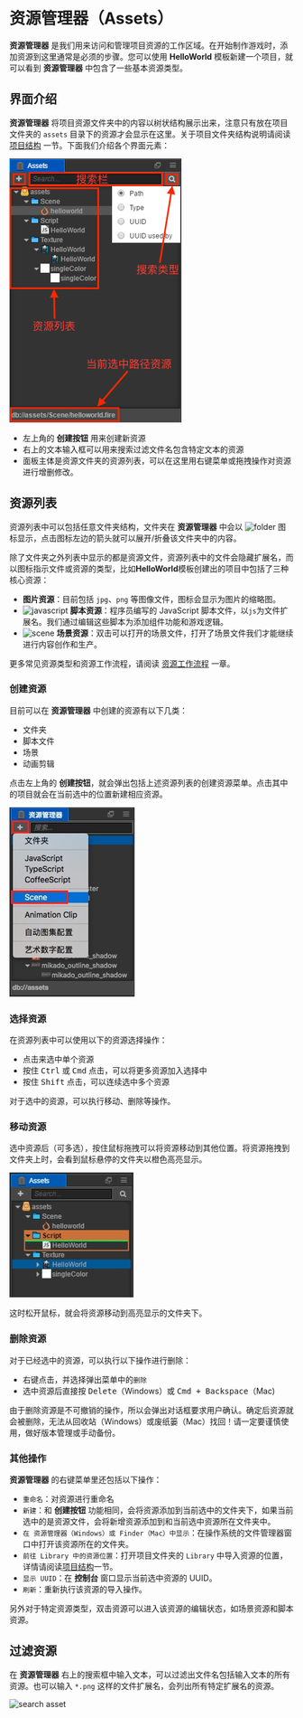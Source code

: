 # 资源管理器（Assets）

**资源管理器** 是我们用来访问和管理项目资源的工作区域。在开始制作游戏时，添加资源到这里通常是必须的步骤。您可以使用 **HelloWorld** 模板新建一个项目，就可以看到 **资源管理器** 中包含了一些基本资源类型。

## 界面介绍

**资源管理器** 将项目资源文件夹中的内容以树状结构展示出来，注意只有放在项目文件夹的 `assets` 目录下的资源才会显示在这里。关于项目文件夹结构说明请阅读 [项目结构](../../project-structure.md) 一节。下面我们介绍各个界面元素：

![assets overview](assets/overview.png)

- 左上角的 **创建按钮** 用来创建新资源
- 右上的文本输入框可以用来搜索过滤文件名包含特定文本的资源
- 面板主体是资源文件夹的资源列表，可以在这里用右键菜单或拖拽操作对资源进行增删修改。

## 资源列表

资源列表中可以包括任意文件夹结构，文件夹在 **资源管理器** 中会以 ![folder](assets/folder.png) 图标显示，点击图标左边的箭头就可以展开/折叠该文件夹中的内容。

除了文件夹之外列表中显示的都是资源文件，资源列表中的文件会隐藏扩展名，而以图标指示文件或资源的类型，比如**HelloWorld**模板创建出的项目中包括了三种核心资源：

- **图片资源**：目前包括 `jpg`、`png` 等图像文件，图标会显示为图片的缩略图。
- ![javascript](assets/javascript.png) **脚本资源**：程序员编写的 JavaScript 脚本文件，以`js`为文件扩展名。我们通过编辑这些脚本为添加组件功能和游戏逻辑。
- ![scene](assets/scene.png) **场景资源**：双击可以打开的场景文件，打开了场景文件我们才能继续进行内容创作和生产。

更多常见资源类型和资源工作流程，请阅读 [资源工作流程](../../../asset-workflow/index.md) 一章。

### 创建资源

目前可以在 **资源管理器** 中创建的资源有以下几类：

- 文件夹
- 脚本文件
- 场景
- 动画剪辑

点击左上角的 **创建按钮**，就会弹出包括上述资源列表的创建资源菜单。点击其中的项目就会在当前选中的位置新建相应资源。

![create asset](assets/create_scene.png)

### 选择资源

在资源列表中可以使用以下的资源选择操作：

- 点击来选中单个资源
- 按住 <kbd>Ctrl</kbd> 或 <kbd>Cmd</kbd> 点击，可以将更多资源加入选择中
- 按住 <kbd>Shift</kbd> 点击，可以连续选中多个资源

对于选中的资源，可以执行移动、删除等操作。

### 移动资源

选中资源后（可多选），按住鼠标拖拽可以将资源移动到其他位置。将资源拖拽到文件夹上时，会看到鼠标悬停的文件夹以橙色高亮显示。

![move asset](assets/move_asset.png)

这时松开鼠标，就会将资源移动到高亮显示的文件夹下。

### 删除资源

对于已经选中的资源，可以执行以下操作进行删除：

- 右键点击，并选择弹出菜单中的`删除`
- 选中资源后直接按 <kbd>Delete</kbd>（Windows）或 <kbd>Cmd + Backspace</kbd>（Mac)

由于删除资源是不可撤销的操作，所以会弹出对话框要求用户确认。确定后资源就会被删除，无法从回收站（Windows）或废纸篓（Mac）找回！请一定要谨慎使用，做好版本管理或手动备份。

### 其他操作

**资源管理器** 的右键菜单里还包括以下操作：

- `重命名`：对资源进行重命名
- `新建`：和 **创建按钮** 功能相同，会将资源添加到当前选中的文件夹下，如果当前选中的是资源文件，会将新增资源添加到和当前选中资源所在文件夹中。
- `在 资源管理器（Windows）或 Finder（Mac）中显示`：在操作系统的文件管理器窗口中打开该资源所在的文件夹。
- `前往 Library 中的资源位置`：打开项目文件夹的 `Library` 中导入资源的位置，详情请阅读[项目结构](../../project-structure.md)一节。
- `显示 UUID`：在 **控制台** 窗口显示当前选中资源的 UUID。
- `刷新`：重新执行该资源的导入操作。

另外对于特定资源类型，双击资源可以进入该资源的编辑状态，如场景资源和脚本资源。

## 过滤资源

在 **资源管理器** 右上的搜索框中输入文本，可以过滤出文件名包括输入文本的所有资源。也可以输入 `*.png` 这样的文件扩展名，会列出所有特定扩展名的资源。

![search asset](https://cloud.githubusercontent.com/assets/344547/9376761/ffbc3312-4743-11e5-9b3e-d7f5abe64b95.png)
